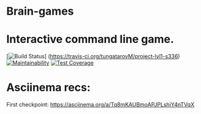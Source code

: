 # Brain-games
# Interactive command line game.
[![Build Status](https://travis-ci.org/tungatarovM/project-lvl1-s336.svg?branch=master)]
(https://travis-ci.org/tungatarovM/project-lvl1-s336)
[![Maintainability](https://api.codeclimate.com/v1/badges/24a27ce00678e4a87534/maintainability)](https://codeclimate.com/github/tungatarovM/project-lvl1-s336/maintainability)
[![Test Coverage](https://api.codeclimate.com/v1/badges/24a27ce00678e4a87534/test_coverage)](https://codeclimate.com/github/tungatarovM/project-lvl1-s336/test_coverage)
# Asciinema recs:
  First checkpoint: https://asciinema.org/a/Tq8mKAUBmoAPJPLshiY4nTVqX
